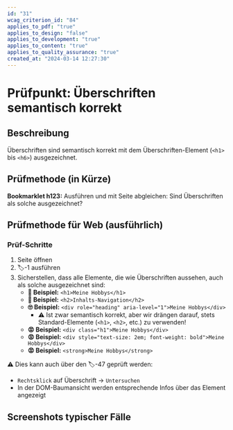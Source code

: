 ```yaml
---
id: "31"
wcag_criterion_id: "84"
applies_to_pdf: "true"
applies_to_design: "false"
applies_to_development: "true"
applies_to_content: "true"
applies_to_quality_assurance: "true"
created_at: "2024-03-14 12:27:30"
---
```


# Prüfpunkt: Überschriften semantisch korrekt

## Beschreibung

Überschriften sind semantisch korrekt mit dem Überschriften-Element (`<h1>` bis `<h6>`) ausgezeichnet.

## Prüfmethode (in Kürze)

**Bookmarklet h123:** Ausführen und mit Seite abgleichen: Sind Überschriften als solche ausgezeichnet?

## Prüfmethode für Web (ausführlich)

### Prüf-Schritte

1. Seite öffnen
1. 🏷️-1 ausführen
1. Sicherstellen, dass alle Elemente, die wie Überschriften aussehen, auch als solche ausgezeichnet sind:
    - **🙂 Beispiel:** `<h1>Meine Hobbys</h1>`
    - **🙂 Beispiel:** `<h2>Inhalts-Navigation</h2>`
    - **🙄 Beispiel:** `<div role="heading" aria-level="1">Meine Hobbys</div>`
        - ⚠️ Ist zwar semantisch korrekt, aber wir drängen darauf, stets Standard-Elemente (`<h1>`, `<h2>`, etc.) zu verwenden!
    - **😡 Beispiel:** `<div class="h1">Meine Hobbys</div>`
    - **😡 Beispiel:** `<div style="text-size: 2em; font-weight: bold">Meine Hobbys</div>`
    - **😡 Beispiel:** `<strong>Meine Hobbys</strong>`

⚠️ Dies kann auch über den 🏷️-47 geprüft werden:

- `Rechtsklick` auf Überschrift → `Untersuchen`
- In der DOM-Baumansicht werden entsprechende Infos über das Element angezeigt

## Screenshots typischer Fälle

